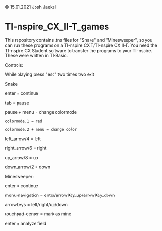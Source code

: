 © 15.01.2021 Josh Jaekel

# TI-nspire_CX_II-T_games
This repository contains .tns files for "Snake" and "Minesweeper", so you can run these programs on a TI-nspire CX T/TI-nspire CX II-T. You need the TI-nspire CX Student software to transfer the programs to your TI-nspire.  
These were written in TI-Basic. 

Controls:

While playing press "esc" two times two exit

Snake:


enter = continue

tab = pause

  pause + menu = change colormode

    colormode.1 = red

    colormode.2 + menu = change color 

left_arrow/4 = left

right_arrow/6 = right

up_arrow/8 = up

down_arrow/2 = down 


Minesweeper:


enter = continue

menu-navigation = enter/arrowKey_up/arrowKey_down

arrowkeys = left/right/up/down

touchpad-center = mark as mine

enter = analyze field
